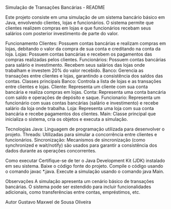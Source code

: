 Simulação de Transações Bancárias - README

Este projeto consiste em uma simulação de um sistema bancário básico em Java, envolvendo clientes, lojas e funcionários. O sistema permite que clientes realizem compras em lojas e que funcionários recebam seus salários com posterior investimento de parte do valor.

Funcionamento
Clientes: Possuem contas bancárias e realizam compras em lojas, debitando o valor da compra de sua conta e creditando na conta da loja.
Lojas: Possuem contas bancárias e recebem os pagamentos das compras realizadas pelos clientes.
Funcionários: Possuem contas bancárias para salário e investimento. Recebem seus salários das lojas onde trabalham e investem 20% do valor recebido.
Banco: Gerencia as transações entre clientes e lojas, garantindo a consistência dos saldos das contas.
Classes principais
Banco: Controla a lista de lojas e as transações entre clientes e lojas.
Cliente: Representa um cliente com sua conta bancária e realiza compras em lojas.
Conta: Representa uma conta bancária com saldo e operações de depósito e saque.
Funcionario: Representa um funcionário com suas contas bancárias (salário e investimento) e recebe salário da loja onde trabalha.
Loja: Representa uma loja com sua conta bancária e recebe pagamentos dos clientes.
Main: Classe principal que inicializa o sistema, cria os objetos e executa a simulação.

Tecnologias
Java: Linguagem de programação utilizada para desenvolver o projeto.
Threads: Utilizadas para simular a concorrência entre clientes e funcionários.
Sincronização: Mecanismos de sincronização (como synchronized e wait/notify) são usados para garantir a consistência dos dados durante as operações concorrentes.

Como executar
Certifique-se de ter o Java Development Kit (JDK) instalado em seu sistema.
Baixe o código fonte do projeto.
Compile o código usando o comando javac *.java.
Execute a simulação usando o comando java Main.

Observações
A simulação apresenta um cenário básico de transações bancárias.
O sistema pode ser estendido para incluir funcionalidades adicionais, como transferências entre contas, empréstimos, etc.

Autor
Gustavo Maxwel de Sousa Oliveira
